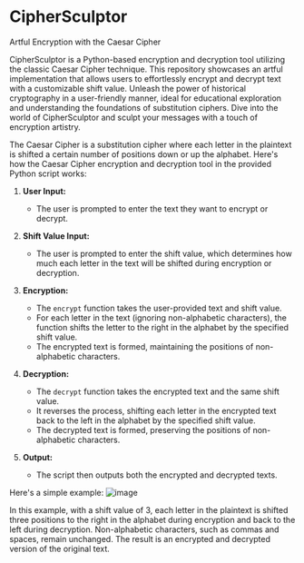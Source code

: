 # CipherSculptor
Artful Encryption with the Caesar Cipher

CipherSculptor is a Python-based encryption and decryption tool utilizing the classic Caesar Cipher technique. 
This repository showcases an artful implementation that allows users to effortlessly encrypt and decrypt text with a customizable shift value.
Unleash the power of historical cryptography in a user-friendly manner, ideal for educational exploration and understanding the foundations of substitution ciphers.
Dive into the world of CipherSculptor and sculpt your messages with a touch of encryption artistry.

The Caesar Cipher is a substitution cipher where each letter in the plaintext is shifted a certain number of positions down or up the alphabet. Here's how the Caesar Cipher encryption and decryption tool in the provided Python script works:

1. **User Input:**
   - The user is prompted to enter the text they want to encrypt or decrypt.

2. **Shift Value Input:**
   - The user is prompted to enter the shift value, which determines how much each letter in the text will be shifted during encryption or decryption.

3. **Encryption:**
   - The `encrypt` function takes the user-provided text and shift value.
   - For each letter in the text (ignoring non-alphabetic characters), the function shifts the letter to the right in the alphabet by the specified shift value.
   - The encrypted text is formed, maintaining the positions of non-alphabetic characters.

4. **Decryption:**
   - The `decrypt` function takes the encrypted text and the same shift value.
   - It reverses the process, shifting each letter in the encrypted text back to the left in the alphabet by the specified shift value.
   - The decrypted text is formed, preserving the positions of non-alphabetic characters.

5. **Output:**
   - The script then outputs both the encrypted and decrypted texts.

Here's a simple example:
![image](https://github.com/tamzzay/CipherSculptor/assets/130298353/9cb5a0f6-a333-4b33-acc6-fc3e5fa06748)


In this example, with a shift value of 3, each letter in the plaintext is shifted three positions 
to the right in the alphabet during encryption and back to the left during decryption. 
Non-alphabetic characters, such as commas and spaces, remain unchanged. 
The result is an encrypted and decrypted version of the original text.
